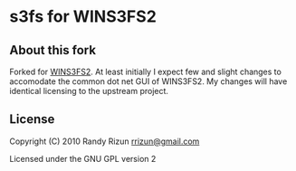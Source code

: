 # s3fs for WINS3FS2

## About this fork

Forked for [WINS3FS2](https://wins3fs2.ai-integration.biz/doc). At least initially I expect few and slight changes to accomodate the
common dot net GUI of WINS3FS2. My changes will have identical licensing to the upstream project.

## License

Copyright (C) 2010 Randy Rizun <rrizun@gmail.com>

Licensed under the GNU GPL version 2

